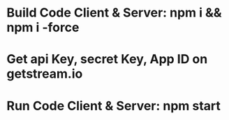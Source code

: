 # Build Code Client & Server: npm i && npm i -force
# Get api Key, secret Key, App ID on getstream.io
# Run Code Client & Server: npm start
